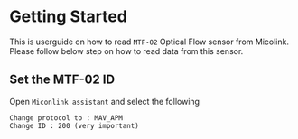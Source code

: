 # Getting Started

This is userguide on how to read `MTF-02` Optical Flow sensor from Micolink. Please follow below step on how to read data from this sensor.

## Set the MTF-02 ID

Open `Miconlink assistant` and select the following
```
Change protocol to : MAV_APM
Change ID : 200 (very important)
```
